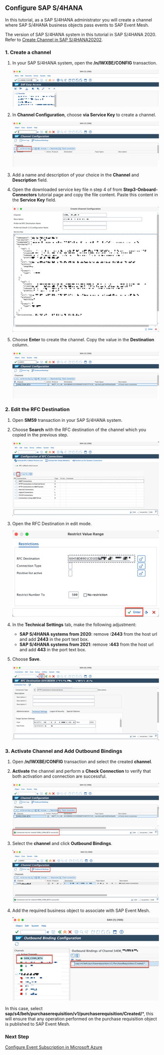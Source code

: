 ## Configure SAP S/4HANA

In this tutorial, as a SAP S/4HANA administrator you will create a channel where SAP S/4HANA business objects pass events to SAP Event Mesh.

The version of SAP S/4HANA system in this tutorial in SAP S/4HANA 2020. Refer to [Create Channel in SAP S/4HANA20202](https://help.sap.com/docs/SAP_EM/aed036b16919439baee3ca379cad1112/73f8d261e984427bbb5c2ea35b97bf55.html?state=DRAFT&version=Dev).

### 1. Create a channel

1. In your SAP S/4HANA system, open the **/n/IWXBE/CONFIG** transaction.
    <p><img src="./images/01.png"></p>

2. In **Channel Configuration**, choose **via Service Key** to create a channel.
    <p><img src="./images/02.png"></p>

3. Add a name and description of your choice in the **Channel** and **Description** field.

4. Open the downloaded service key file n step 4 of from **Step3-Onboard-Connectors** tutorial page and copy the file content. Paste this content in the **Service Key** field.

    <p><img src="./images/03.png"></p>

5. Choose **Enter** to create the channel. Copy the value in the **Destination** column. 

      <p><img src="./images/04.png"></p>

### 2. Edit the RFC Destination

1. Open **SM59** transaction in your SAP S/4HANA system.

2. Choose **Search** with the RFC destination of the channel which you copied in the previous step.

    <p><img src="./images/05.png"></p>

3. Open the RFC Destination in edit mode.
    <p><img src="./images/06.png"></p>

4. In the **Technical Settings** tab, make the following adjustment:

    - **SAP S/4HANA systems from 2020**: remove **:2443** from the host url and add **2443** in the port text box.
    - **SAP S/4HANA systems from 2021**: remove **:443** from the host url and add **443** in the port text box.

5. Choose **Save**.

    <p><img src="./images/07.png"></p>

### 3. Activate Channel and Add Outbound Bindings

1. Open **/n/IWXBE/CONFIG** transaction and select the created **channel**. 

2. **Activate** the channel and perform a **Check Connection** to verify that both activation and connection are successful.

    <p><img src="./images/08.png"></p>

3. Select the **channel** and click **Outbound Bindings**.

    <p><img src="./images/09.png"></p>

4. Add the required business object to associate with SAP Event Mesh.
    <p><img src="./images/10.png"></p>

In this case, select **sap/s4/beh/purchaserequisition/v1/purchaserequisition/Created/***, this will ensure that any operation performed on the purchase requisition object is published to SAP Event Mesh.

### Next Step
[Configure Event Subscription in Microsoft Azure](../Step5-Configure-EventSubscription-Azure/README.md)